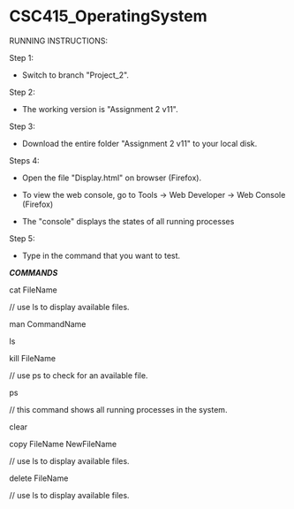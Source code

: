 # CSC415_OperatingSystem

RUNNING INSTRUCTIONS:

Step 1:

* Switch to branch "Project_2".

Step 2:

* The working version is "Assignment 2 v11".

Step 3:

 * Download the entire folder "Assignment 2 v11" to your local disk.

Steps 4:

* Open the file "Display.html" on browser (Firefox).

* To view the web console, go to Tools -> Web Developer -> Web Console (Firefox) 

* The "console" displays the states of all running processes

Step 5:

* Type in the command that you want to test.

*****COMMANDS*****

cat FileName

// use ls to display available files.

man CommandName

ls

kill FileName 

// use ps to check for an available file.

ps 

// this command shows all running processes in the system.

clear

copy FileName NewFileName 

// use ls to display available files.

delete FileName 

// use ls to display available files.




